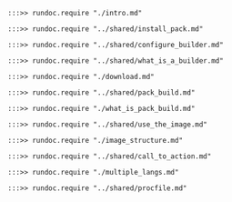 
```
:::>> rundoc.require "./intro.md"
```

```
:::>> rundoc.require "../shared/install_pack.md"
```

```
:::>> rundoc.require "../shared/configure_builder.md"
```

```
:::>> rundoc.require "../shared/what_is_a_builder.md"
```

```
:::>> rundoc.require "./download.md"
```

```
:::>> rundoc.require "../shared/pack_build.md"
```

```
:::>> rundoc.require "./what_is_pack_build.md"
```

```
:::>> rundoc.require "../shared/use_the_image.md"
```

```
:::>> rundoc.require "./image_structure.md"
```

```
:::>> rundoc.require "../shared/call_to_action.md"
```

```
:::>> rundoc.require "./multiple_langs.md"
```

```
:::>> rundoc.require "../shared/procfile.md"
```
